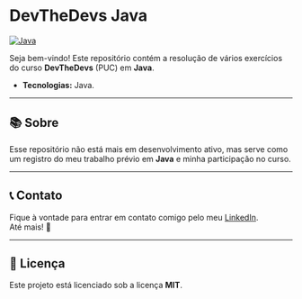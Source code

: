 # DevTheDevs Java

[![Java](https://img.shields.io/badge/Java-007396?style=for-the-badge&logo=java&logoColor=white)](https://www.java.com/)

Seja bem-vindo! Este repositório contém a resolução de vários exercícios do curso **DevTheDevs** (PUC) em **Java**.

- **Tecnologias:** Java.

---

## 📚 Sobre

Esse repositório não está mais em desenvolvimento ativo, mas serve como um registro do meu trabalho prévio em **Java** e minha participação no curso.

---

## 📞 Contato

Fique à vontade para entrar em contato comigo pelo meu [LinkedIn](https://www.linkedin.com/in/cmiguelwm/).  
Até mais! 👋

---

## 📄 Licença

Este projeto está licenciado sob a licença **MIT**.

